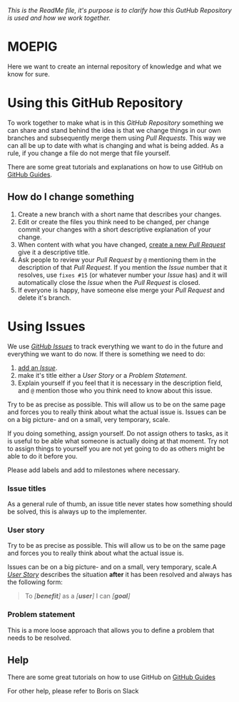 _This is the ReadMe file, it's purpose is to clarify how this GutHub Repository is used and how we work together._

# MOEPIG

Here we want to create an internal repository of knowledge and what we know for sure.

# Using this GitHub Repository

To work together to make what is in this _GitHub Repository_ something we can share and stand behind the idea is that we change things in our own branches and subsequently merge them using _Pull Requests_. This way we can all be up to date with what is changing and what is being added. As a rule, if you change a file do not merge that file yourself.

There are some great tutorials and explanations on how to use GitHub on [GitHub Guides](https://guides.github.com/).

## How do I change something

1. Create a new branch with a short name that describes your changes.
2. Edit or create the files you think need to be changed, per change commit your changes with a short descriptive explanation of your change.
3. When content with what you have changed, [create a new _Pull Request_](https://github.com/NewAtoms/MOEPIG/compare) give it a descriptive title.
4. Ask people to review your _Pull Request_ by `@` mentioning them in the description of that _Pull Request_. If you mention the _Issue_ number that it resolves, use `fixes #15` (or whatever number your _Issue_ has) and it will automatically close the _Issue_ when the _Pull Request_ is closed.
5. If everyone is happy, have someone else merge your _Pull Request_ and delete it's branch.

# Using Issues

We use [_GitHub Issues_](https://guides.github.com/features/issues/) to track everything we want to do in the future and everything we want to do now. If there is something we need to do:

1. [add an _Issue_](https://github.com/NewAtoms/MOEPIG/issues/new).
2. make it's title either a _User Story_ or a _Problem Statement_.
3. Explain yourself if you feel that it is necessary in the description field, and `@` mention those who you think need to know about this issue.

Try to be as precise as possible. This will allow us to be on the same page and forces you to really think about what the actual issue is. Issues can be on a big picture- and on a small, very temporary, scale.

If you doing something, assign yourself. Do not assign others to tasks, as it is useful to be able what someone is actually doing at that moment. Try not to assign things to yourself you are not yet going to do as others might be able to do it before you.

Please add labels and add to milestones where necessary.

### Issue titles

As a general rule of thumb, an issue title never states how something should be solved, this is always up to the implementer.

### User story

Try to be as precise as possible. This will allow us to be on the same page and forces you to really think about what the actual issue is. 

Issues can be on a big picture- and on a small, very temporary, scale.A [_User Story_](https://en.wikipedia.org/wiki/User_story) describes the situation **after** it has been resolved and always has the following form:

> To _[**benefit**]_ as a _[**user**]_ I can _[**goal**]_

### Problem statement

This is a more loose approach that allows you to define a problem that needs to be resolved.

## Help

There are some great tutorials on how to use GitHub on [GitHub Guides](https://guides.github.com/)

For other help, please refer to Boris on Slack

